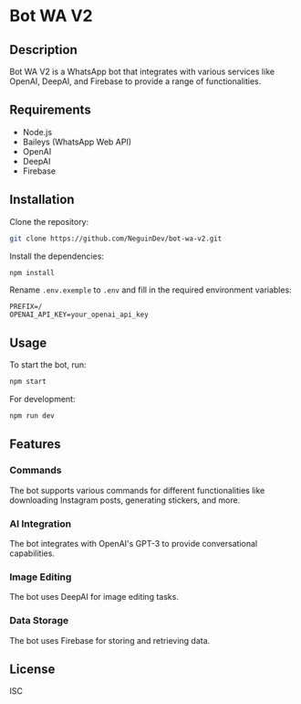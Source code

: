 # Bot WA V2

## Description

Bot WA V2 is a WhatsApp bot that integrates with various services like OpenAI, DeepAI, and Firebase to provide a range of functionalities.

## Requirements

- Node.js
- Baileys (WhatsApp Web API)
- OpenAI
- DeepAI
- Firebase

## Installation

Clone the repository:

```bash
git clone https://github.com/NeguinDev/bot-wa-v2.git
```

Install the dependencies:

```bash
npm install
```

Rename `.env.exemple` to `.env` and fill in the required environment variables:

```
PREFIX=/
OPENAI_API_KEY=your_openai_api_key
```

## Usage

To start the bot, run:

```bash
npm start
```

For development:

```bash
npm run dev
```

## Features

### Commands

The bot supports various commands for different functionalities like downloading Instagram posts, generating stickers, and more.

### AI Integration

The bot integrates with OpenAI's GPT-3 to provide conversational capabilities.

### Image Editing

The bot uses DeepAI for image editing tasks.

### Data Storage

The bot uses Firebase for storing and retrieving data.

## License

ISC
